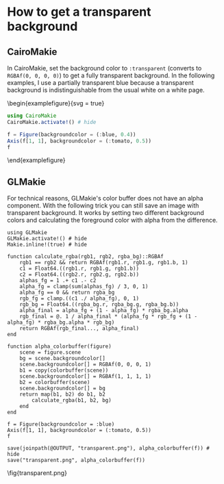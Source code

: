 # How to get a transparent background

## CairoMakie

In CairoMakie, set the background color to `:transparent` (converts to `RGBAf(0, 0, 0, 0)`) to get a fully transparent background.
In the following examples, I use a partially transparent blue because a transparent background is indistinguishable from the usual white on a white page.

\begin{examplefigure}{svg = true}
```julia
using CairoMakie
CairoMakie.activate!() # hide

f = Figure(backgroundcolor = (:blue, 0.4))
Axis(f[1, 1], backgroundcolor = (:tomato, 0.5))
f
```
\end{examplefigure}

## GLMakie

For technical reasons, GLMakie's color buffer does not have an alpha component.
With the following trick you can still save an image with transparent background.
It works by setting two different background colors and calculating the foreground color with alpha from the difference.

```julia:transparent-glmakie
using GLMakie
GLMakie.activate!() # hide
Makie.inline!(true) # hide

function calculate_rgba(rgb1, rgb2, rgba_bg)::RGBAf
    rgb1 == rgb2 && return RGBAf(rgb1.r, rgb1.g, rgb1.b, 1)
    c1 = Float64.((rgb1.r, rgb1.g, rgb1.b))
    c2 = Float64.((rgb2.r, rgb2.g, rgb2.b))
    alphas_fg = 1 .+ c1 .- c2
    alpha_fg = clamp(sum(alphas_fg) / 3, 0, 1)
    alpha_fg == 0 && return rgba_bg
    rgb_fg = clamp.((c1 ./ alpha_fg), 0, 1)
    rgb_bg = Float64.((rgba_bg.r, rgba_bg.g, rgba_bg.b))
    alpha_final = alpha_fg + (1 - alpha_fg) * rgba_bg.alpha
    rgb_final = @. 1 / alpha_final * (alpha_fg * rgb_fg + (1 - alpha_fg) * rgba_bg.alpha * rgb_bg)
    return RGBAf(rgb_final..., alpha_final)
end

function alpha_colorbuffer(figure)
    scene = figure.scene
    bg = scene.backgroundcolor[]
    scene.backgroundcolor[] = RGBAf(0, 0, 0, 1)
    b1 = copy(colorbuffer(scene))
    scene.backgroundcolor[] = RGBAf(1, 1, 1, 1)
    b2 = colorbuffer(scene)
    scene.backgroundcolor[] = bg
    return map(b1, b2) do b1, b2
        calculate_rgba(b1, b2, bg)
    end
end

f = Figure(backgroundcolor = :blue)
Axis(f[1, 1], backgroundcolor = (:tomato, 0.5))
f

save(joinpath(@OUTPUT, "transparent.png"), alpha_colorbuffer(f)) # hide
save("transparent.png", alpha_colorbuffer(f))
```

\fig{transparent.png}